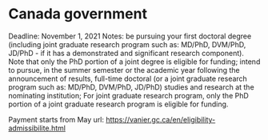 # Canada government

Deadline: November 1, 2021
Notes: be pursuing your first doctoral degree (including joint graduate research program such as: MD/PhD, DVM/PhD, JD/PhD - if it has a demonstrated and significant research component). Note that only the PhD portion of a joint degree is eligible for funding;
intend to pursue, in the summer semester or the academic year following the announcement of results, full-time doctoral (or a joint graduate research program such as: MD/PhD, DVM/PhD, JD/PhD) studies and research at the nominating institution; For joint graduate research program, only the PhD portion of a joint graduate research program is eligible for funding.

Payment starts from May
url: https://vanier.gc.ca/en/eligibility-admissibilite.html
